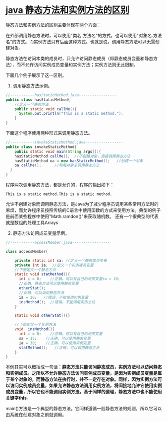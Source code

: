 # [java 静态方法和实例方法的区别](http://www.cnblogs.com/shenliang123/archive/2011/10/27/2226923.html)

静态方法和实例方法的区别主要体现在两个方面：

在外部调用静态方法时，可以使用"类名.方法名"的方式，也可以使用"对象名.方法名"的方式。而实例方法只有后面这种方式。也就是说，调用静态方法可以无需创建对象。

静态方法在访问本类的成员时，只允许访问静态成员（即静态成员变量和静态方法），而不允许访问实例成员变量和实例方法；实例方法则无此限制。

下面几个例子展示了这一区别。

1. 调用静态方法示例。

```java
//-----------hasStaticMethod.java-----------------
public class hasStaticMethod{
    //定义一个静态方法
    public static void callMe(){
      System.out.println("This is a static method.");
    }
}

```

下面这个程序使用两种形式来调用静态方法。

```java
//-----------invokeStaticMethod.java-----------------
public class invokeStaticMethod{
    public static void main(String args[]){
    hasStaticMethod.callMe();  //不创建对象，直接调用静态方法    
    hasStaticMethod oa = new hasStaticMethod();   //创建一个对象
    oa.callMe();      //利用对象来调用静态方法
  }
} 
```

程序两次调用静态方法，都是允许的，程序的输出如下：

```
This is a static method.This is a static method. 
```

允许不创建对象而调用静态方法，是Java为了减少程序员调用某些常用方法时的麻烦，而允许程序员按照传统的C语言中使用函数的方式来使用方法。典型的例子是前面某些程序中使用"Math.ramdon()"来获取随机数。
还有一个很典型的代表就是数组的处理工具Arrays

2. 静态方法访问成员变量示例。

```java
//-----------accessMember.java-----------------

class accessMember{

    private static int sa; //定义一个静态成员变量
    private int ia;  //定义一个实例成员变量
    //下面定义一个静态方法
    static void statMethod(){
      int i = 0;    //正确，可以有自己的局部变量sa = 10;   
      //正确，静态方法可以使用静态变量
      otherStat();  
      //正确，可以调用静态方法
      ia = 20;   //错误，不能使用实例变量
      insMethod();  //错误，不能调用实例方法
    }

    static void otherStat(){} 

    //下面定义一个实例方法 
    void  insMethod(){
      int i = 0;    //正确，可以有自己的局部变量
      sa = 15;    //正确，可以使用静态变量
      ia = 30;    //正确，可以使用实例变量
      statMethod();   //正确，可以调用静态方法
    }
} 
```

本例其实可以概括成一句话：**静态方法只能访问静态成员，实例方法可以访问静态和实例成员。之所以不允许静态方法访问实例成员变量，是因为实例成员变量是属于某个对象的，而静态方法在执行时，并不一定存在对象。同样，因为实例方法可以访问实例成员变量，如果允许静态方法调用实例方法，将间接地允许它使用实例成员变量，所以它也不能调用实例方法。基于同样的道理，静态方法中也不能使用关键字this**。

main()方法是一个典型的静态方法，它同样遵循一般静态方法的规则，所以它可以由系统在创建对象之前就调用。